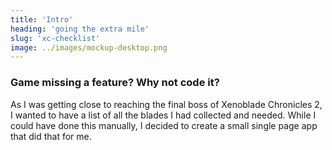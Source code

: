 ```yaml
---
title: 'Intro'
heading: 'going the extra mile'
slug: 'xc-checklist'
image: ../images/mockup-desktop.png
---
```


### Game missing a feature? Why not code it?

As I was getting close to reaching the final boss of Xenoblade Chronicles 2, I wanted to have a list of all the blades I had collected and needed. While I could have done this manually, I decided to create a small single page app that did that for me.
